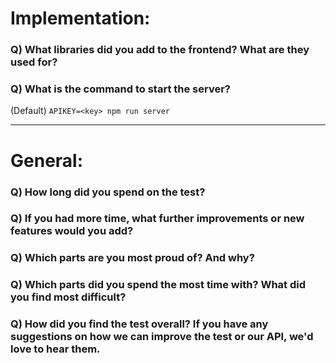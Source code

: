 # Implementation:

### Q) What libraries did you add to the frontend? What are they used for?

### Q) What is the command to start the server?

(Default) `APIKEY=<key> npm run server`

---

# General:

### Q) How long did you spend on the test?

### Q) If you had more time, what further improvements or new features would you add?

### Q) Which parts are you most proud of? And why?

### Q) Which parts did you spend the most time with? What did you find most difficult?

### Q) How did you find the test overall? If you have any suggestions on how we can improve the test or our API, we'd love to hear them.
